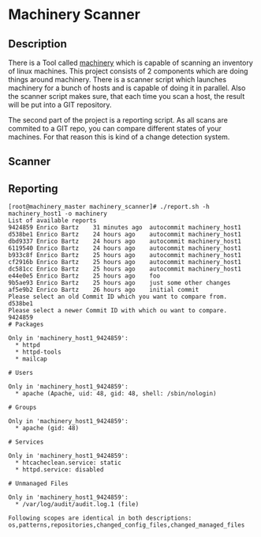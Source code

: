 # Machinery Scanner



## Description

There is a Tool called [machinery](https://github.com/SUSE/machinery) which is capable of scanning an inventory of linux machines. This project consists of 2 components which are doing things around machinery. There is a scanner script which launches machinery for a bunch of hosts and is capable of doing it in parallel. Also the scanner script makes sure, that each time you scan a host, the result will be put into a GIT repository.

The second part of the project is a reporting script. As all scans are commited to a GIT repo, you can compare different states of your machines. For that reason this is kind of a change detection system.


## Scanner


## Reporting

```
[root@machinery_master machinery_scanner]# ./report.sh -h machinery_host1 -o machinery
List of available reports
9424859 Enrico Bartz    31 minutes ago  autocommit machinery_host1
d538be1 Enrico Bartz    24 hours ago    autocommit machinery_host1
dbd9337 Enrico Bartz    24 hours ago    autocommit machinery_host1
6119540 Enrico Bartz    24 hours ago    autocommit machinery_host1
b933c8f Enrico Bartz    25 hours ago    autocommit machinery_host1
cf2916b Enrico Bartz    25 hours ago    autocommit machinery_host1
dc581cc Enrico Bartz    25 hours ago    autocommit machinery_host1
e44e0e5 Enrico Bartz    25 hours ago    foo
9b5ae93 Enrico Bartz    25 hours ago    just some other changes
af5e9b2 Enrico Bartz    26 hours ago    initial commit
Please select an old Commit ID which you want to compare from.
d538be1
Please select a newer Commit ID with which ou want to compare.
9424859
# Packages

Only in 'machinery_host1_9424859':
  * httpd
  * httpd-tools
  * mailcap

# Users

Only in 'machinery_host1_9424859':
  * apache (Apache, uid: 48, gid: 48, shell: /sbin/nologin)

# Groups

Only in 'machinery_host1_9424859':
  * apache (gid: 48)

# Services

Only in 'machinery_host1_9424859':
  * htcacheclean.service: static
  * httpd.service: disabled

# Unmanaged Files

Only in 'machinery_host1_9424859':
  * /var/log/audit/audit.log.1 (file)

Following scopes are identical in both descriptions: os,patterns,repositories,changed_config_files,changed_managed_files
```
